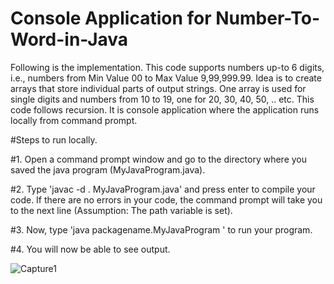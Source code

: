 # Console Application for Number-To-Word-in-Java
Following is the implementation. This code supports numbers up-to 6 digits, i.e., numbers from Min Value 00 to Max Value 9,99,999.99. Idea is to create arrays that store individual parts of output strings. One array is used for single digits and  numbers from 10 to 19, one for 20, 30, 40, 50, .. etc.
This code follows recursion.
It is console application where the application runs locally from command prompt.


#Steps to run locally.



#1. Open a command prompt window and go to the directory where you saved the java program (MyJavaProgram.java).

#2. Type 'javac -d . MyJavaProgram.java' and press enter to compile your code. If there are no errors in your code, the command prompt will take you to the next line (Assumption: The path variable is set).

#3. Now, type 'java packagename.MyJavaProgram ' to run your program.

#4. You will now be able to see output.


![Capture1](https://user-images.githubusercontent.com/50027521/87566793-1c1faa80-c6e1-11ea-9649-554d0eb5b6a9.PNG)
